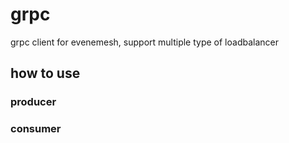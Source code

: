 grpc
===
grpc client for evenemesh, support multiple type of loadbalancer

how to use
---
### producer

### consumer
